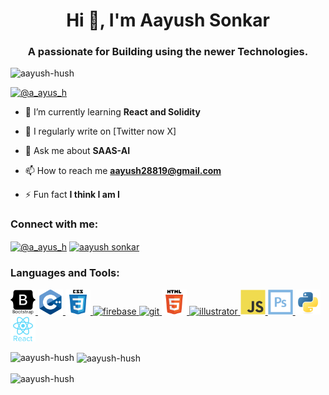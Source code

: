 

<h1 align="center">Hi 👋, I'm Aayush Sonkar</h1>
<h3 align="center">A passionate for Building using the newer Technologies.</h3>

<p align="left"> <img src="https://komarev.com/ghpvc/?username=aayush-hush&label=Profile%20views&color=0e75b6&style=flat" alt="aayush-hush" /> </p>

<p align="left"> <a href="https://twitter.com/@a_ayus_h" target="blank"><img src="https://img.shields.io/twitter/follow/@a_ayus_h?logo=twitter&style=for-the-badge" alt="@a_ayus_h" /></a> </p>

- 🌱 I’m currently learning **React and Solidity**

- 📝 I regularly write on [Twitter now X]

- 💬 Ask me about **SAAS-AI**

- 📫 How to reach me **aayush28819@gmail.com**

- ⚡ Fun fact **I think I am I**

<h3 align="left">Connect with me:</h3>
<p align="left">
<a href="https://twitter.com/@a_ayus_h" target="blank"><img align="center" src="https://raw.githubusercontent.com/rahuldkjain/github-profile-readme-generator/master/src/images/icons/Social/twitter.svg" alt="@a_ayus_h" height="30" width="40" /></a>
<a href="https://linkedin.com/in/aayush sonkar" target="blank"><img align="center" src="https://raw.githubusercontent.com/rahuldkjain/github-profile-readme-generator/master/src/images/icons/Social/linked-in-alt.svg" alt="aayush sonkar" height="30" width="40" /></a>
</p>

<h3 align="left">Languages and Tools:</h3>
<p align="left"> <a href="https://getbootstrap.com" target="_blank" rel="noreferrer"> <img src="https://raw.githubusercontent.com/devicons/devicon/master/icons/bootstrap/bootstrap-plain-wordmark.svg" alt="bootstrap" width="40" height="40"/> </a> <a href="https://www.w3schools.com/cpp/" target="_blank" rel="noreferrer"> <img src="https://raw.githubusercontent.com/devicons/devicon/master/icons/cplusplus/cplusplus-original.svg" alt="cplusplus" width="40" height="40"/> </a> <a href="https://www.w3schools.com/css/" target="_blank" rel="noreferrer"> <img src="https://raw.githubusercontent.com/devicons/devicon/master/icons/css3/css3-original-wordmark.svg" alt="css3" width="40" height="40"/> </a> <a href="https://firebase.google.com/" target="_blank" rel="noreferrer"> <img src="https://www.vectorlogo.zone/logos/firebase/firebase-icon.svg" alt="firebase" width="40" height="40"/> </a> <a href="https://git-scm.com/" target="_blank" rel="noreferrer"> <img src="https://www.vectorlogo.zone/logos/git-scm/git-scm-icon.svg" alt="git" width="40" height="40"/> </a> <a href="https://www.w3.org/html/" target="_blank" rel="noreferrer"> <img src="https://raw.githubusercontent.com/devicons/devicon/master/icons/html5/html5-original-wordmark.svg" alt="html5" width="40" height="40"/> </a> <a href="https://www.adobe.com/in/products/illustrator.html" target="_blank" rel="noreferrer"> <img src="https://www.vectorlogo.zone/logos/adobe_illustrator/adobe_illustrator-icon.svg" alt="illustrator" width="40" height="40"/> </a> <a href="https://developer.mozilla.org/en-US/docs/Web/JavaScript" target="_blank" rel="noreferrer"> <img src="https://raw.githubusercontent.com/devicons/devicon/master/icons/javascript/javascript-original.svg" alt="javascript" width="40" height="40"/> </a> <a href="https://www.photoshop.com/en" target="_blank" rel="noreferrer"> <img src="https://raw.githubusercontent.com/devicons/devicon/master/icons/photoshop/photoshop-line.svg" alt="photoshop" width="40" height="40"/> </a> <a href="https://www.python.org" target="_blank" rel="noreferrer"> <img src="https://raw.githubusercontent.com/devicons/devicon/master/icons/python/python-original.svg" alt="python" width="40" height="40"/> </a> <a href="https://reactjs.org/" target="_blank" rel="noreferrer"> <img src="https://raw.githubusercontent.com/devicons/devicon/master/icons/react/react-original-wordmark.svg" alt="react" width="40" height="40"/> </a> </p>

<p><img align="left" src="https://github-readme-stats.vercel.app/api/top-langs?username=aayush-hush&show_icons=true&locale=en&layout=compact" alt="aayush-hush" /></p>

<p>&nbsp;<img align="center" src="https://github-readme-stats.vercel.app/api?username=aayush-hush&show_icons=true&locale=en" alt="aayush-hush" /></p>

<p><img align="center" src="https://github-readme-streak-stats.herokuapp.com/?user=aayush-hush&" alt="aayush-hush" /></p>
